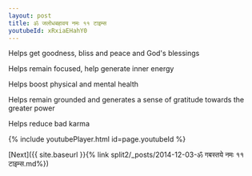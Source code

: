 ```yaml
---
layout: post
title: ॐ जलोधबहावय नमः ११ टाइम्स
youtubeId: xRxiaEHahY0
---
```

 
 
Helps get goodness, bliss and peace and God's blessings
 
Helps remain focused, help generate inner energy 
 
Helps boost physical and mental health 
 
Helps remain grounded and generates a sense of gratitude towards the greater power 
 
Helps reduce bad karma
 
 
 
 


{% include youtubePlayer.html id=page.youtubeId %}
 
[Next]({{ site.baseurl }}{% link  split2/_posts/2014-12-03-ॐ गबस्तये नमः ११ टाइम्स.md%})
 
